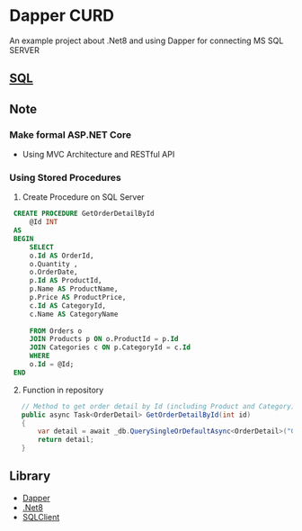 # Dapper CURD
An example project about .Net8 and using Dapper for connecting MS SQL SERVER

## [SQL](database.sql)
## Note
### Make formal ASP.NET Core
  - Using MVC Architecture and RESTful API
### Using Stored Procedures 
  1. Create Procedure on SQL Server
   ```sql
    CREATE PROCEDURE GetOrderDetailById
        @Id INT
    AS
    BEGIN
        SELECT 
    	o.Id AS OrderId,
    	o.Quantity ,
    	o.OrderDate,
    	p.Id AS ProductId,
    	p.Name AS ProductName,
    	p.Price AS ProductPrice,
    	c.Id AS CategoryId,
    	c.Name AS CategoryName
    
    	FROM Orders o
    	JOIN Products p ON o.ProductId = p.Id
    	JOIN Categories c ON p.CategoryId = c.Id
    	WHERE 
    	o.Id = @Id;
    END
   ```
  2. Function in repository
   ```c#
      // Method to get order detail by Id (including Product and Category)
      public async Task<OrderDetail> GetOrderDetailById(int id)
      {
          var detail = await _db.QuerySingleOrDefaultAsync<OrderDetail>("GetOrderDetailById", new { Id = id }, commandType: CommandType.StoredProcedure);
          return detail;
      }
  ```
## Library
- [Dapper](https://github.com/DapperLib/Dapper)
- [.Net8](https://dotnet.microsoft.com/en-us/download/dotnet/8.0)
- [SQLClient](https://github.com/dotnet/SqlClient)
